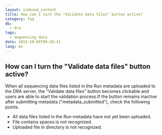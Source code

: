```yaml
---
layout: indexed_content
title: How can I turn the "Validate data files" button active?
category: faq
db:
  - dra
tags: 
  - Sequencing data
date: 2015-10-05T09:26:41
lang: en
---
```


## How can I turn the "Validate data files" button active?

When all sequencing data files listed in the Run metadata are uploaded to the DRA server, the "Validate data files" button becomes clickable and users are able to start the validation process.If the button remains inactive after submitting metadata ("metadata_submitted"), check the following points.
<div class="sub_index">
  <ul class="disc">
    <li>All data files listed in the Run metadata have not yet been uploaded.</li>
    <li>File contains spaces is not recognized.</li>
    <li>Uploaded file in directory is not recognized.</li>
  </ul>
</div>